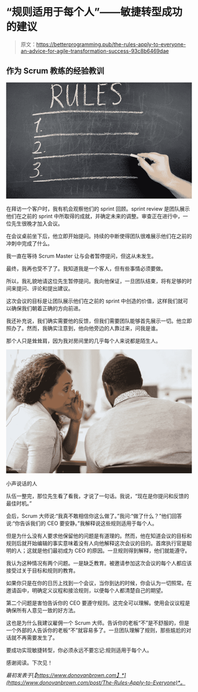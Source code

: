 # “规则适用于每个人”——敏捷转型成功的建议

> 原文：<https://betterprogramming.pub/the-rules-apply-to-everyone-an-advice-for-agile-transformation-success-93c8b6469dae>

## 作为 Scrum 教练的经验教训

![](img/7e777fa8e69f7639fcfc01b410b951d3.png)

在拜访一个客户时，我有机会观察他们的 sprint 回顾。sprint review 是团队展示他们在之前的 sprint 中所取得的成就，并确定未来的调整。审查正在进行中，一位先生很晚才加入会议。

在会议桌前坐下后，他立即开始提问。持续的中断使得团队很难展示他们在之前的冲刺中完成了什么。

我一直在等待 Scrum Master 让与会者暂停提问，但这从未发生。

最终，我再也受不了了。我知道我是一个客人，但有些事情必须要做。

所以，我礼貌地请这位先生暂停提问。我向他保证，一旦团队结束，将有足够的时间来提问、评论和提出建议。

这次会议的目标是让团队展示他们在之前的 sprint 中创造的价值，这样我们就可以确保我们朝着正确的方向前进。

我还补充说，我们确实需要他的反馈，但我们需要团队能够首先展示一切。他立即照办了。然而，我确实注意到，他向他旁边的人靠过来，问我是谁。

那个人只是耸耸肩，因为我对房间里的几乎每个人来说都是陌生人。

![](img/8e28f018cb980695951bb1337c83d7ba.png)

小声说话的人

队伍一整完，那位先生看了看我，才说了一句话。我说，“现在是你提问和反馈的最佳时机。”

会后，Scrum 大师说:“我真不敢相信你这么做了。”我问:“做了什么？”他们回答说:“你告诉我们的 CEO 要安静。”我解释说这些规则适用于每个人。

但是为什么没有人要求他保留他的问题是有道理的。然而，他在知道会议的目标和规则后就开始编辑的事实意味着没有人向他解释这次会议的目的。首席执行官是聪明的人；这就是他们最初成为 CEO 的原因。一旦规则得到解释，他们就能遵守。

我认为这种情况有两个问题。一是缺乏教育。被邀请参加这次会议的每个人都应该接受过关于目标和规则的教育。

如果你只是在你的日历上找到一个会议，当你到达的时候，你会认为一切照常。在邀请函中，明确定义议程和接洽规则，以便每个人都清楚自己的期望。

第二个问题是害怕告诉你的 CEO 要遵守规则。这完全可以理解。使用会议议程是确保所有人意见一致的好方法。

这也是为什么我建议雇佣一个 Scrum 大师。告诉你的老板“不”是不舒服的，但是一个外部的人告诉你的老板“不”就容易多了。一旦团队理解了规则，那些尴尬的对话就不再需要发生了。

要成功实现敏捷转型，你必须永远不要忘记:规则适用于每个人。

感谢阅读。下次见！

*最初发表于*[*【https://www.donovanbrown.com】*](https://www.donovanbrown.com/post/The-Rules-Apply-to-Everyone)*。*